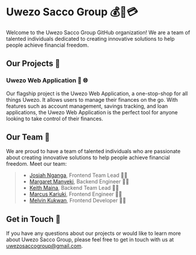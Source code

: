 # Uwezo Sacco Group 💰💸💳

Welcome to the Uwezo Sacco Group GitHub organization! We are a team of talented individuals dedicated to creating innovative solutions to help people achieve financial freedom.

## Our Projects 🚀

### Uwezo Web Application 📱 🌐

Our flagship project is the Uwezo Web Application, a one-stop-shop for all things Uwezo. It allows users to manage their finances on the go. With features such as account management, savings tracking, and loan applications, the Uwezo Web Application is the perfect tool for anyone looking to take control of their finances.

## Our Team 👥

We are proud to have a team of talented individuals who are passionate about creating innovative solutions to help people achieve financial freedom. Meet our team:

>- [Josiah Nganga](https://github.com/spectr-e), Frontend Team Lead 👨‍💼
>- [Margaret Manyeki](https://github.com/orgs/uwezosaccogroup/people/margaretmanyeki), Backend Engineer 👩‍💼
>- [Keith Maina](https://github.com/orgs/uwezosaccogroup/people/keithkiama), Backend Team Lead 👨‍💼
>- [Marcus Kariuki](https://github.com/marcus-kariuki), Frontend Engineer 👨‍💻
>- [Melvin Kukwan](https://github.com/melvinkukwansafari), Frontend Developer 👨‍💻

## Get in Touch 📩

If you have any questions about our projects or would like to learn more about Uwezo Sacco Group, please feel free to get in touch with us at uwezosaccogroup@gmail.com.
